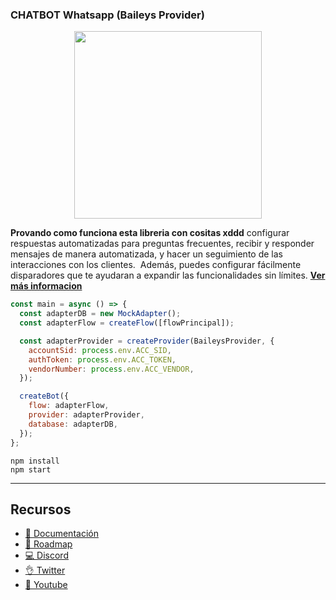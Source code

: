 ### CHATBOT Whatsapp (Baileys Provider)

<p align="center">
  <img width="300" src="https://i.imgur.com/Oauef6t.png">
</p>

**Provando como funciona esta libreria con cositas xddd** configurar respuestas automatizadas para preguntas frecuentes, recibir y responder mensajes de manera automatizada, y hacer un seguimiento de las interacciones con los clientes.  Además, puedes configurar fácilmente disparadores que te ayudaran a expandir las funcionalidades sin límites. **[Ver más informacion](https://bot-whatsapp.netlify.app/)**

```js
const main = async () => {
  const adapterDB = new MockAdapter();
  const adapterFlow = createFlow([flowPrincipal]);

  const adapterProvider = createProvider(BaileysProvider, {
    accountSid: process.env.ACC_SID,
    authToken: process.env.ACC_TOKEN,
    vendorNumber: process.env.ACC_VENDOR,
  });

  createBot({
    flow: adapterFlow,
    provider: adapterProvider,
    database: adapterDB,
  });
};
```

```
npm install
npm start
```

---

## Recursos

- [📄 Documentación](https://bot-whatsapp.netlify.app/)
- [🚀 Roadmap](https://github.com/orgs/codigoencasa/projects/1)
- [💻 Discord](https://link.codigoencasa.com/DISCORD)
- [👌 Twitter](https://twitter.com/leifermendez)
- [🎥 Youtube](https://www.youtube.com/watch?v=5lEMCeWEJ8o&list=PL_WGMLcL4jzWPhdhcUyhbFU6bC0oJd2BR)
